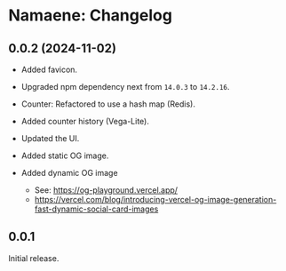 # Namaene: Changelog


## 0.0.2 (2024-11-02)

- Added favicon.

- Upgraded npm dependency next from `14.0.3` to `14.2.16`.

- Counter: Refactored to use a hash map (Redis).

- Added counter history (Vega-Lite).

- Updated the UI.

- Added static OG image.

- Added dynamic OG image
    * See: https://og-playground.vercel.app/
    * https://vercel.com/blog/introducing-vercel-og-image-generation-fast-dynamic-social-card-images


## 0.0.1

Initial release.
